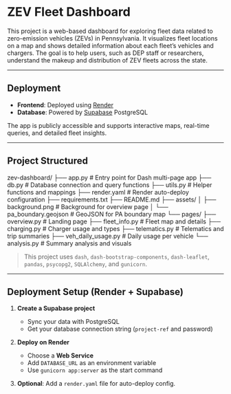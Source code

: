# ZEV Fleet Dashboard

This project is a web-based dashboard for exploring fleet data related to zero-emission vehicles (ZEVs) in Pennsylvania. It visualizes fleet locations on a map and shows detailed information about each fleet’s vehicles and chargers. The goal is to help users, such as DEP staff or researchers, understand the makeup and distribution of ZEV fleets across the state.

---
## Deployment

- **Frontend**: Deployed using [Render](https://render.com)
- **Database**: Powered by [Supabase](https://supabase.com) PostgreSQL

The app is publicly accessible and supports interactive maps, real-time queries, and detailed fleet insights.

---
## Project Structured

zev-dashboard/
├── app.py              # Entry point for Dash multi-page app
├── db.py               # Database connection and query functions
├── utils.py            # Helper functions and mappings
├── render.yaml         # Render auto-deploy configuration
├── requirements.txt
├── README.md
├── assets/
│   ├── background.png        # Background for overview page
│   └── pa_boundary.geojson   # GeoJSON for PA boundary map
└── pages/
    ├── overview.py           # Landing page
    ├── fleet_info.py         # Fleet map and details
    ├── charging.py           # Charger usage and types
    ├── telematics.py         # Telematics and trip summaries
    ├── veh_daily_usage.py    # Daily usage per vehicle
    └── analysis.py           # Summary analysis and visuals

> This project uses `dash`, `dash-bootstrap-components`, `dash-leaflet`, `pandas`, `psycopg2`, `SQLAlchemy`, and `gunicorn`.

---
## Deployment Setup (Render + Supabase)

1. **Create a Supabase project**
   - Sync your data with PostgreSQL
   - Get your database connection string (`project-ref` and password)

2. **Deploy on Render**
   - Choose a **Web Service**
   - Add `DATABASE_URL` as an environment variable
   - Use `gunicorn app:server` as the start command

3. **Optional**: Add a `render.yaml` file for auto-deploy config.